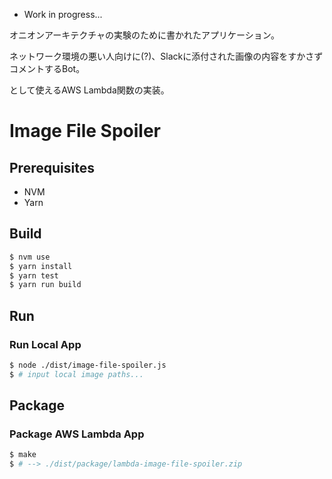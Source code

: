 - Work in progress...

オニオンアーキテクチャの実験のために書かれたアプリケーション。

ネットワーク環境の悪い人向けに(?)、Slackに添付された画像の内容をすかさずコメントするBot。

として使えるAWS Lambda関数の実装。

Image File Spoiler
==================

## Prerequisites

- NVM
- Yarn

## Build

```sh
$ nvm use
$ yarn install
$ yarn test
$ yarn run build
```

## Run

### Run Local App

```sh
$ node ./dist/image-file-spoiler.js
$ # input local image paths...
```

## Package

### Package AWS Lambda App

```sh
$ make
$ # --> ./dist/package/lambda-image-file-spoiler.zip
```
